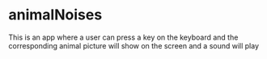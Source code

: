 # animalNoises

This is an app where a user can press a key on the keyboard and the corresponding animal 
picture will show on the screen and a sound will play